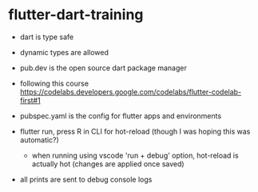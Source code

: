 # flutter-dart-training

* dart is type safe
* dynamic types are allowed
* pub.dev is the open source dart package manager
* following this course https://codelabs.developers.google.com/codelabs/flutter-codelab-first#1

* pubspec.yaml is the config for flutter apps and environments
* flutter run, press R in CLI for hot-reload (though I was hoping this was automatic?)
    * when running using vscode 'run + debug' option, hot-reload is actually hot (changes are applied once saved)
* all prints are sent to debug console logs